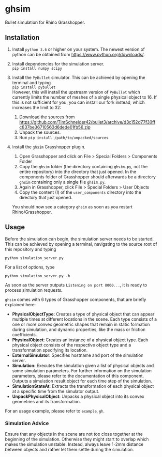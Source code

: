 # ghsim
Bullet simulation for Rhino Grasshopper.

## Installation
1. Install `python 3.6` or higher on your system.
The newest version of python can be obtained from <https://www.python.org/downloads/>.

2. Install dependencies for the simulation server.<br>
```pip install numpy scipy```

3. Install the `PyBullet` simulator.
This can be achieved by opening the terminal and typing<br>
```pip install pybullet```<br>
However, this will install the upstream version of `PyBullet` which currently limits the number of meshes of a single physical object to 16.
If this is not sufficient for you, you can install our fork instead, which increases the limit to 32:
    1. Download the sources from <https://github.com/TimSchneider42/bullet3/archive/d3c152d77f30ffc837be36710563d6dede01fb56.zip>
    2. Unpack the sources.
    3. Run `pip install /path/to/unpacked/sources`
    
4. Install the `ghsim` Grasshopper plugin.
    1. Open Grasshopper and click on File > Special Folders > Components Folder
    2. Copy the `ghsim` folder (the directory containing `ghsim.py`, not the entire repository) into the directory that just opened.
    In the components folder of Grasshopper should afterwards be a directory `ghsim` containing only a single file `ghsim.py`.
    3. Again in Grasshopper, click File > Special Folders > User Objects
    4. Copy the content (!) of the `user_components` directory into the directory that just opened.
    
    You should now see a category `ghsim` as soon as you restart Rhino/Grasshopper.
    
## Usage
Before the simulation can begin, the simulation server needs to be started.
This can be achieved by opening a terminal, navigating to the source root of this repository and typing

```python simulation_server.py```

For a list of options, type 

```python simulation_server.py -h```

As soon as the server outputs `Listening on port 8000...`, it is ready to process simulation requests.

`ghsim` comes with 6 types of Grasshopper components, that are briefly explained here:

- **PhysicalObjectType**: Creates a type of physical object that can appear multiple times at different locations in the scene. 
Each type consists of a one or more convex geometric shapes that remain in static formation during simulation, and dynamic properties, like the mass or friction coefficients.
- **PhysicalObject**: Creates an instance of a physical object type. 
Each physical object consists of the respective object type and a transformation specifying its location.
- **ExternalSimulator**: Specifies hostname and port of the simulation server.
- **Simulation**: Executes the simulation given a list of physical objects and some simulation parameters.
For further information on the simulation parameters, please refer to the documentation of this component.
Outputs a simulation result object for each time step of the simulation.
- **SimulationStateAt**: Extracts the transformation of each physical object at a specific time from the simulator output.
- **UnpackPhysicalObject**: Unpacks a physical object into its convex geometries and its transformation.

For an usage example, please refer to `example.gh`.

### Simulation Advice

Ensure that any objects in the scene are not too close together at the beginning of the simulation.
Otherwise they might start to overlap which makes the simulation unstable.
Instead, always leave 1-2mm distance between objects and rather let them settle during the simulation. 